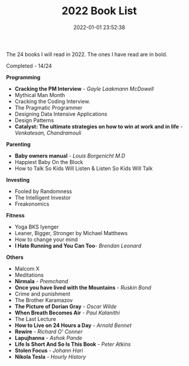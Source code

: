 ﻿---
layout: post
title: "2022 Book List"
date: 2022-01-01 23:52:38
categories: Life
tags: [Life, Learning, Books]
image:
  background: witewall_3.png
---

The 24 books I will read in 2022. The ones I have read are in bold.

Completed - 14/24

**Programming**

- **Cracking the PM Interview** - _Gayle Laakmann McDowell_
- Mythical Man Month
- Cracking the Coding Interview.
- The Pragmatic Programmer
- Designing Data Intensive Applications
- Design Patterns
- **Catalyst: The ultimate strategies on how to win at work and in life** - _Venkatesan, Chandramouli_

**Parenting**

- **Baby owners manual** - _Louis Borgenicht M.D_
- Happiest Baby On the Block
- How to Talk So Kids Will Listen & Listen So Kids Will Talk

**Investing**

- Fooled by Randomness
- The Intelligent Investor
- Freakonomics

**Fitness**

- Yoga BKS Iyenger
- Leaner, Bigger, Stronger by Michael Matthews
- How to change your mind
- **I Hate Running and You Can Too**- _Brendan Leonard_

**Others**

- Malcom X
- Meditations
- **Nirmala** - _Premchand_
- **Once you have lived with the Mountains** - _Ruskin Bond_
- Crime and punishment
- The Brother Karamazov
- **The Picture of Dorian Gray** - _Oscar Wilde_
- **When Breath Becomes Air** - _Paul Kalanithi_
- The Last Lecture 
- **How to Live on 24 Hours a Day** - _Arnold Bennet_
- **Rewire** - _Richard O' Conner_
- **Lapujhanna** - _Ashok Pande_
- **Life Is Short And So Is This Book** - _Peter Atkins_
- **Stolen Focus** - _Johann Hari_
- **Nikola Tesla** - _Hourly History_
